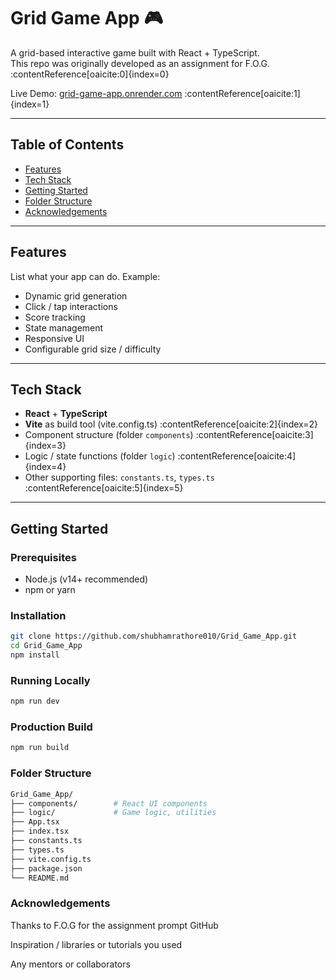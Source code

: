# Grid Game App 🎮

A grid-based interactive game built with React + TypeScript.  
This repo was originally developed as an assignment for F.O.G. :contentReference[oaicite:0]{index=0}

Live Demo: [grid-game-app.onrender.com](https://grid-game-app.onrender.com) :contentReference[oaicite:1]{index=1}

---

## Table of Contents

- [Features](#features)  
- [Tech Stack](#tech-stack)  
- [Getting Started](#getting-started)  
- [Folder Structure](#folder-structure)  
- [Acknowledgements](#acknowledgements)

---

## Features

List what your app can do. Example:

- Dynamic grid generation  
- Click / tap interactions  
- Score tracking  
- State management  
- Responsive UI  
- Configurable grid size / difficulty  

---

## Tech Stack

- **React** + **TypeScript**  
- **Vite** as build tool (vite.config.ts) :contentReference[oaicite:2]{index=2}  
- Component structure (folder `components`) :contentReference[oaicite:3]{index=3}  
- Logic / state functions (folder `logic`) :contentReference[oaicite:4]{index=4}  
- Other supporting files: `constants.ts`, `types.ts` :contentReference[oaicite:5]{index=5}  

---

## Getting Started

### Prerequisites

- Node.js (v14+ recommended)  
- npm or yarn  

### Installation

```bash
git clone https://github.com/shubhamrathore010/Grid_Game_App.git
cd Grid_Game_App
npm install
```

### Running Locally

```bash
npm run dev
```
### Production Build

```bash
npm run build
```
### Folder Structure
```bash
Grid_Game_App/
├── components/        # React UI components
├── logic/             # Game logic, utilities
├── App.tsx
├── index.tsx
├── constants.ts
├── types.ts
├── vite.config.ts
├── package.json
└── README.md
```

### Acknowledgements

Thanks to F.O.G for the assignment prompt 
GitHub

Inspiration / libraries or tutorials you used

Any mentors or collaborators
